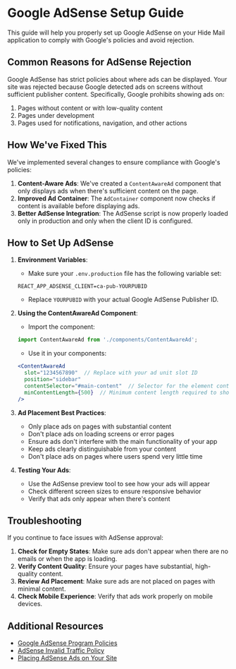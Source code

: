 # Google AdSense Setup Guide

This guide will help you properly set up Google AdSense on your Hide Mail application to comply with Google's policies and avoid rejection.

## Common Reasons for AdSense Rejection

Google AdSense has strict policies about where ads can be displayed. Your site was rejected because Google detected ads on screens without sufficient publisher content. Specifically, Google prohibits showing ads on:

1. Pages without content or with low-quality content
2. Pages under development
3. Pages used for notifications, navigation, and other actions

## How We've Fixed This

We've implemented several changes to ensure compliance with Google's policies:

1. **Content-Aware Ads**: We've created a `ContentAwareAd` component that only displays ads when there's sufficient content on the page.
2. **Improved Ad Container**: The `AdContainer` component now checks if content is available before displaying ads.
3. **Better AdSense Integration**: The AdSense script is now properly loaded only in production and only when the client ID is configured.

## How to Set Up AdSense

1. **Environment Variables**:
   - Make sure your `.env.production` file has the following variable set:
   ```
   REACT_APP_ADSENSE_CLIENT=ca-pub-YOURPUBID
   ```
   - Replace `YOURPUBID` with your actual Google AdSense Publisher ID.

2. **Using the ContentAwareAd Component**:
   - Import the component:
   ```jsx
   import ContentAwareAd from './components/ContentAwareAd';
   ```
   - Use it in your components:
   ```jsx
   <ContentAwareAd
     slot="1234567890"  // Replace with your ad unit slot ID
     position="sidebar"
     contentSelector="#main-content"  // Selector for the element containing your content
     minContentLength={500}  // Minimum content length required to show the ad
   />
   ```

3. **Ad Placement Best Practices**:
   - Only place ads on pages with substantial content
   - Don't place ads on loading screens or error pages
   - Ensure ads don't interfere with the main functionality of your app
   - Keep ads clearly distinguishable from your content
   - Don't place ads on pages where users spend very little time

4. **Testing Your Ads**:
   - Use the AdSense preview tool to see how your ads will appear
   - Check different screen sizes to ensure responsive behavior
   - Verify that ads only appear when there's content

## Troubleshooting

If you continue to face issues with AdSense approval:

1. **Check for Empty States**: Make sure ads don't appear when there are no emails or when the app is loading.
2. **Verify Content Quality**: Ensure your pages have substantial, high-quality content.
3. **Review Ad Placement**: Make sure ads are not placed on pages with minimal content.
4. **Check Mobile Experience**: Verify that ads work properly on mobile devices.

## Additional Resources

- [Google AdSense Program Policies](https://support.google.com/adsense/answer/48182)
- [AdSense Invalid Traffic Policy](https://support.google.com/adsense/answer/16737)
- [Placing AdSense Ads on Your Site](https://support.google.com/adsense/answer/9274025) 